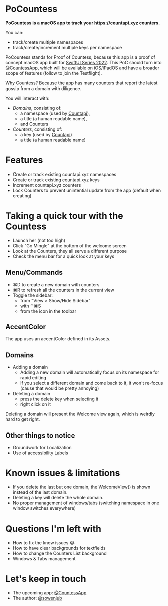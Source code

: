 # PoCountess

**PoCountess is a macOS app to track your https://countapi.xyz counters.**

You can:
* track/create multiple namespaces
* track/create/increment multiple keys per namespace

PoCountess stands for Proof of Countess, because this app is a proof of concept macOS app built for [SwiftUI Series 2022](https://www.swiftuiseries.com/).
This PoC should turn into [@CountessApp](https://twitter.com/CountessApp), which will be available on iOS/iPadOS and have a broader scope of features (follow to join the Testflight).

Why Countess? Because the app has many counters that report the latest gossip from a domain with diligence.

You will interact with:
* *Domains*, consisting of:
    * a namespace (used by [Countapi](https://countapi.xyz)), 
    * a title (a human readable name),
    * and Counters
* *Counters*, consisting of:
    * a key (used by [Countapi](https://countapi.xyz))
    * a title (a human readable name)

# Features

* Create or track existing countapi.xyz namespaces
* Create or track existing countapi.xyz keys
* Increment countapi.xyz counters
* Lock Counters to prevent unintential update from the app (default when creating)

# Taking a quick tour with the Countess

* Launch her (not too high)
* Click "Go Mingle" at the bottom of the welcome screen
* Look at the Counters, they all serve a different purpose
* Check the menu bar for a quick look at your keys

## Menu/Commands

* ⌘D to create a new domain with counters
* ⌘R to refresh all the counters in the current view
* Toggle the sidebar:
    * from "View > Show/Hide Sidebar"
    * with ⌃⌘S
    * from the icon in the toolbar

## AccentColor

The app uses an accentColor defined in its Assets.

## Domains

* Adding a domain
    * Adding a new domain will automatically focus on its namespace for rapid editing
    * If you select a different domain and come back to it, it won't re-focus (cause that would be pretty annoying)
* Deleting a domain
    * press the delete key when selecting it
    * right click on it

Deleting a domain will present the Welcome view again, which is weirdly hard to get right.

## Other things to notice

* Groundwork for Localization
* Use of accessibility Labels

# Known issues & limitations

* If you delete the last but one domain, the WelcomeView() is shown instead of the last domain.
* Deleting a key will delete the whole domain.
* No proper management of windows/tabs (switching namespace in one window switches everywhere)

# Questions I'm left with

* How to fix the know issues 😂
* How to have clear backgrounds for textfields
* How to change the Counters List background
* Windows & Tabs management

# Let's keep in touch

* The upcoming app: [@CountessApp](https://twitter.com/CountessApp)
* The author: [@sowenjub](https://twitter.com/sowenjub)
